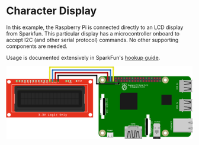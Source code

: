 # Character Display
In this example, the Raspberry Pi is connected directly to an LCD display from Sparkfun. This particular display has a microcontroller onboard to accept I2C (and other serial protocol) commands. No other supporting components are needed.

Usage is documented extensively in SparkFun's [hookup guide](https://learn.sparkfun.com/tutorials/avr-based-serial-enabled-lcds-hookup-guide).

![Character Display Breadboard Example](character_display_bb.png)